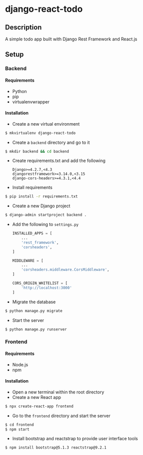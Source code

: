 # django-react-todo
## Description
A simple todo app built with Django Rest Framework and React.js

## Setup
### Backend
#### Requirements
- Python
- pip
- virtualenvwrapper
#### Installation
- Create a new virtual environment
```bash
$ mkvirtualenv django-react-todo
```
- Create a `backend` directory and go to it
```bash
$ mkdir backend && cd backend
```
- Create requirements.txt and add the following
    ```
    Django>=4.2.7,<4.3
    djangorestframework>=3.14.0,<3.15
    django-cors-headers>=4.3.1,<4.4
    ```
- Install requirements
```bash
$ pip install -r requirements.txt
```
- Create a new Django project
```bash
$ django-admin startproject backend .
```
- Add the following to `settings.py`
    ```python
    INSTALLED_APPS = [
        ...
        'rest_framework',
        'corsheaders',
    ]

    MIDDLEWARE = [
        ...
        'corsheaders.middleware.CorsMiddleware',
    ]

    CORS_ORIGIN_WHITELIST = [
        'http://localhost:3000'
    ]
    ```
- Migrate the database
```bash
$ python manage.py migrate
```
- Start the server
```bash
$ python manage.py runserver
```

### Frontend
#### Requirements
- Node.js
- npm
#### Installation
- Open a new terminal within the root directory
- Create a new React app
```bash
$ npx create-react-app frontend
```
- Go to the `frontend` directory and start the server
```bash
$ cd frontend
$ npm start
```
- Install bootstrap and reactstrap to provide user interface tools
```bash
$ npm install bootstrap@5.1.3 reactstrap@9.2.1
```
